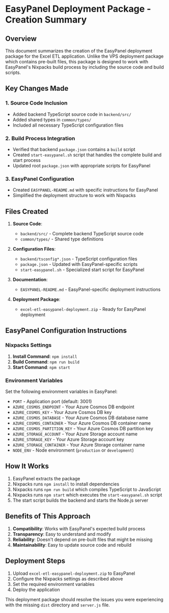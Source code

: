 # EasyPanel Deployment Package - Creation Summary

## Overview

This document summarizes the creation of the EasyPanel deployment package for the Excel ETL application. Unlike the VPS deployment package which contains pre-built files, this package is designed to work with EasyPanel's Nixpacks build process by including the source code and build scripts.

## Key Changes Made

### 1. Source Code Inclusion
- Added backend TypeScript source code in `backend/src/`
- Added shared types in `common/types/`
- Included all necessary TypeScript configuration files

### 2. Build Process Integration
- Verified that backend `package.json` contains a `build` script
- Created `start-easypanel.sh` script that handles the complete build and start process
- Updated root `package.json` with appropriate scripts for EasyPanel

### 3. EasyPanel Configuration
- Created `EASYPANEL-README.md` with specific instructions for EasyPanel
- Simplified the deployment structure to work with Nixpacks

## Files Created

1. **Source Code**:
   - `backend/src/` - Complete backend TypeScript source code
   - `common/types/` - Shared type definitions

2. **Configuration Files**:
   - `backend/tsconfig*.json` - TypeScript configuration files
   - `package.json` - Updated with EasyPanel-specific scripts
   - `start-easypanel.sh` - Specialized start script for EasyPanel

3. **Documentation**:
   - `EASYPANEL-README.md` - EasyPanel-specific deployment instructions

4. **Deployment Package**:
   - `excel-etl-easypanel-deployment.zip` - Ready for EasyPanel deployment

## EasyPanel Configuration Instructions

### Nixpacks Settings
1. **Install Command**: `npm install`
2. **Build Command**: `npm run build`
3. **Start Command**: `npm start`

### Environment Variables
Set the following environment variables in EasyPanel:
- `PORT` - Application port (default: 3001)
- `AZURE_COSMOS_ENDPOINT` - Your Azure Cosmos DB endpoint
- `AZURE_COSMOS_KEY` - Your Azure Cosmos DB key
- `AZURE_COSMOS_DATABASE` - Your Azure Cosmos DB database name
- `AZURE_COSMOS_CONTAINER` - Your Azure Cosmos DB container name
- `AZURE_COSMOS_PARTITION_KEY` - Your Azure Cosmos DB partition key
- `AZURE_STORAGE_ACCOUNT` - Your Azure Storage account name
- `AZURE_STORAGE_KEY` - Your Azure Storage account key
- `AZURE_STORAGE_CONTAINER` - Your Azure Storage container name
- `NODE_ENV` - Node environment (`production` or `development`)

## How It Works

1. EasyPanel extracts the package
2. Nixpacks runs `npm install` to install dependencies
3. Nixpacks runs `npm run build` which compiles TypeScript to JavaScript
4. Nixpacks runs `npm start` which executes the `start-easypanel.sh` script
5. The start script builds the backend and starts the Node.js server

## Benefits of This Approach

1. **Compatibility**: Works with EasyPanel's expected build process
2. **Transparency**: Easy to understand and modify
3. **Reliability**: Doesn't depend on pre-built files that might be missing
4. **Maintainability**: Easy to update source code and rebuild

## Deployment Steps

1. Upload `excel-etl-easypanel-deployment.zip` to EasyPanel
2. Configure the Nixpacks settings as described above
3. Set the required environment variables
4. Deploy the application

This deployment package should resolve the issues you were experiencing with the missing `dist` directory and `server.js` file.